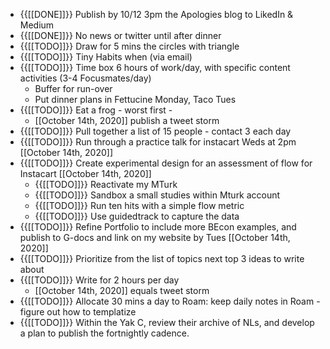 - {{[[DONE]]}} Publish by 10/12 3pm the Apologies blog to LikedIn & Medium
- {{[[DONE]]}} No news or twitter until after dinner
- {{[[TODO]]}} Draw for 5 mins the circles with triangle
- {{[[TODO]]}} Tiny Habits when (via email) 
- {{[[TODO]]}} Time box 6 hours of work/day, with specific content activities (3-4 Focusmates/day)
    - Buffer for run-over
    - Put dinner plans in Fettucine Monday, Taco Tues
- {{[[TODO]]}} Eat a frog - worst first - 
    - [[October 14th, 2020]] publish a tweet storm
- {{[[TODO]]}} Pull together a list of 15 people - contact 3 each day
- {{[[TODO]]}} Run through a practice talk for instacart Weds at 2pm [[October 14th, 2020]]
- {{[[TODO]]}} Create experimental design for an assessment of flow for Instacart [[October 14th, 2020]]
    - {{[[TODO]]}} Reactivate my MTurk
    - {{[[TODO]]}} Sandbox a small studies within Mturk account
    - {{[[TODO]]}} Run ten hits with a simple flow metric
    - {{[[TODO]]}} Use guidedtrack to capture the data
- {{[[TODO]]}} Refine Portfolio to include more BEcon examples, and publish to G-docs and link on my website by Tues [[October 14th, 2020]]
- {{[[TODO]]}} Prioritize from the list of topics next top 3 ideas to write about
- {{[[TODO]]}} Write for 2 hours per day
    - [[October 14th, 2020]] equals tweet storm
- {{[[TODO]]}} Allocate 30 mins a day to Roam: keep daily notes in Roam - figure out how to templatize
- {{[[TODO]]}} Within the Yak C, review their archive of NLs, and develop a plan to publish the fortnightly cadence.
